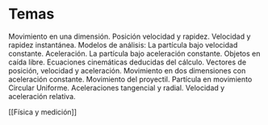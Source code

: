 # Temas 
Movimiento en una dimensión. Posición velocidad y rapidez. Velocidad y rapidez instantánea. Modelos de análisis: La partícula bajo velocidad constante. Aceleración. La partícula bajo aceleración constante. Objetos en caída libre. Ecuaciones cinemáticas deducidas del cálculo. Vectores de posición, velocidad y aceleración. Movimiento en dos dimensiones con aceleración constante. Movimiento del proyectil. Partícula en movimiento Circular Uniforme. Aceleraciones tangencial y radial. Velocidad y aceleración relativa.




[[Física y medición]]